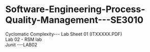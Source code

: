 # Software-Engineering-Process-Quality-Management---SE3010

Cyclomatic Complexity--- Lab Sheet 01  (ITXXXXX.PDF)<br>
Lab 02 - RSM lab <br>
Junit ---LAB02
